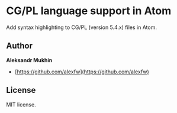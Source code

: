 CG/PL language support in Atom
======

Add syntax highlighting to CG/PL (version 5.4.x) files in Atom.


Author
------
__Aleksandr Mukhin__
* [https://github.com/alexfw](https://github.com/alexfw)


License
------
MIT license.
